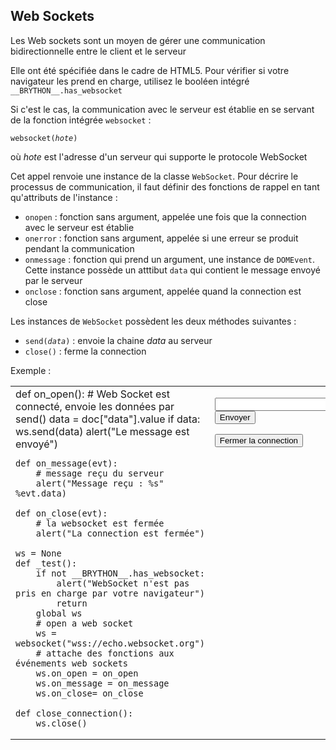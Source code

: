 ## Web Sockets

Les Web sockets sont un moyen de gérer une communication bidirectionnelle entre le client et le serveur

Elle ont été spécifiée dans le cadre de HTML5. Pour vérifier si votre navigateur les prend en charge, utilisez le booléen intégré `__BRYTHON__.has_websocket`

Si c'est le cas, la communication avec le serveur est établie en se servant de la fonction intégrée `websocket` :

<code>websocket(_hote_)</code>

où _hote_ est l'adresse d'un serveur qui supporte le protocole WebSocket

Cet appel renvoie une instance de la classe `WebSocket`. Pour décrire le processus de communication, il faut définir des fonctions de rappel en tant qu'attributs de l'instance :

- `onopen` : fonction sans argument, appelée une fois que la connection avec le serveur est établie
- `onerror` : fonction sans argument, appelée si une erreur se produit pendant la communication
- `onmessage` : fonction qui prend un argument, une instance de `DOMEvent`. Cette instance possède un atttibut `data` qui contient le message envoyé par le serveur
- `onclose` : fonction sans argument, appelée quand la connection est close

Les instances de `WebSocket` possèdent les deux méthodes suivantes :

- <code>send(_data_)</code> : envoie la chaine _data_ au serveur
- `close()` : ferme la connection


Exemple :
<table>
<tr>
<td id="py_source">
    def on_open():
        # Web Socket est connecté, envoie les données par send()
        data = doc["data"].value
        if data:
            ws.send(data)
            alert("Le message est envoyé")
    
    def on_message(evt):
        # message reçu du serveur
        alert("Message reçu : %s" %evt.data)
    
    def on_close(evt):
        # la websocket est fermée
        alert("La connection est fermée")
    
    ws = None
    def _test():
        if not __BRYTHON__.has_websocket:
            alert("WebSocket n'est pas pris en charge par votre navigateur")
            return
        global ws
        # open a web socket
        ws = websocket("wss://echo.websocket.org")
        # attache des fonctions aux événements web sockets
        ws.on_open = on_open
        ws.on_message = on_message
        ws.on_close= on_close
    
    def close_connection():
        ws.close()
    
</td>
<td valign="top">
<script type='text/python'>
exec(doc['py_source'].text)
</script>

<input id="data"><button onclick="_test()">Envoyer</button>
<p><button onclick="close_connection()">Fermer la connection</button>
</td>
</tr>
</table>
